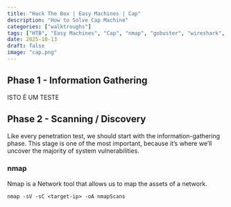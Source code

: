 ```yaml
---
title: "Hack The Box | Easy Machines | Cap"
description: "How to Solve Cap Machine"
categories: ["walktroughs"]
tags: ["HTB", "Easy Machines", "Cap", "nmap", "gobuster", "wireshark", "ssh", "privesc", "linux", "enumeration", "flag" , "root"]
date: 2025-10-13
draft: false
image: "cap.png"
---
```


## Phase 1 - Information Gathering
ISTO É UM TESTE
## Phase 2 - Scanning / Discovery
Like every penetration test, we should start with the information-gathering phase. This stage is one of the most important, because it’s where we’ll uncover the majority of system vulnerabilities.
### nmap
Nmap is a Network tool that allows us to map the assets of a network.
```shell
nmap -sV -sC <target-ip> -oA nmapScans 
```
